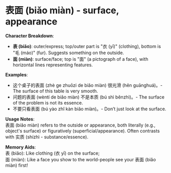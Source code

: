 # **表面 (biǎo miàn) - surface, appearance**

**Character Breakdown**:  
- **表 (biǎo)**: outer/express; top/outer part is "衣 (yī)" (clothing), bottom is "毛 (máo)" (fur). Suggests something on the outside.  
- **面 (miàn)**: surface/face; top is "面" (a pictograph of a face), with horizontal lines representing features.

**Examples**:  
- 这个桌子的表面 (zhè ge zhuōzi de biǎo miàn) 很光滑 (hěn guānghuá)。- The surface of this table is very smooth.  
- 问题的表面 (wèntí de biǎo miàn) 不是本质 (bú shì běnzhì)。- The surface of the problem is not its essence.  
- 不要只看表面 (bú yào zhǐ kàn biǎo miàn)。- Don’t just look at the surface.

**Usage Notes**:  
表面 (biǎo miàn) refers to the outside or appearance, both literally (e.g., object's surface) or figuratively (superficial/appearance). Often contrasts with 实质 (shízhì - substance/essence).

**Memory Aids**:  
表 (biǎo): Like clothing (衣 yī) on the surface;  
面 (miàn): Like a face you show to the world-people see your 表面 (biǎo miàn) first!